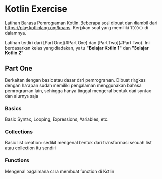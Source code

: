 # Kotlin Exercise
Latihan Bahasa Pemrograman Kotlin. Beberapa soal dibuat dan diambil dari https://play.kotlinlang.org/koans. Kerjakan soal yang memiliki `TODO()` di dalamnya.

Latihan terdiri dari [Part One](#Part One) dan [Part Two](#Part Two). Ini berdasarkan kelas yang diadakan, yaitu **"Belajar Kotlin 1"** dan **"Belajar Kotlin 2"**

## Part One
Berkaitan dengan basic atau dasar dari pemrograman. Dibuat ringkas dengan harapan sudah memiliki pengalaman menggunakan bahasa pemrograman lain, sehingga hanya tinggal mengenal bentuk dari syntax dan alurnya saja

### Basics
Basic Syntax, Looping, Expressions, Variables, etc.

### Collections
Basic list creation: sedikit mengenal bentuk dari transformasi sebuah list atau collection itu sendiri

### Functions
Mengenal bagaimana cara membuat function di Kotlin
